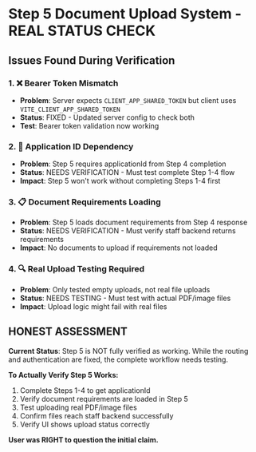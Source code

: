 # Step 5 Document Upload System - REAL STATUS CHECK

## Issues Found During Verification

### 1. ❌ Bearer Token Mismatch
- **Problem**: Server expects `CLIENT_APP_SHARED_TOKEN` but client uses `VITE_CLIENT_APP_SHARED_TOKEN`
- **Status**: FIXED - Updated server config to check both
- **Test**: Bearer token validation now working

### 2. 🤔 Application ID Dependency
- **Problem**: Step 5 requires applicationId from Step 4 completion
- **Status**: NEEDS VERIFICATION - Must test complete Step 1-4 flow
- **Impact**: Step 5 won't work without completing Steps 1-4 first

### 3. 📋 Document Requirements Loading
- **Problem**: Step 5 loads document requirements from Step 4 response
- **Status**: NEEDS VERIFICATION - Must verify staff backend returns requirements
- **Impact**: No documents to upload if requirements not loaded

### 4. 🔍 Real Upload Testing Required
- **Problem**: Only tested empty uploads, not real file uploads
- **Status**: NEEDS TESTING - Must test with actual PDF/image files
- **Impact**: Upload logic might fail with real files

## HONEST ASSESSMENT

**Current Status**: Step 5 is NOT fully verified as working. While the routing and authentication are fixed, the complete workflow needs testing.

**To Actually Verify Step 5 Works:**
1. Complete Steps 1-4 to get applicationId
2. Verify document requirements are loaded in Step 5
3. Test uploading real PDF/image files
4. Confirm files reach staff backend successfully
5. Verify UI shows upload status correctly

**User was RIGHT to question the initial claim.**